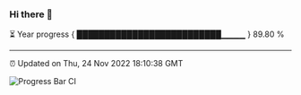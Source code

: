 ### Hi there 👋

⏳ Year progress { ██████████████████████████▁▁▁▁ } 89.80 %

---

⏰ Updated on Thu, 24 Nov 2022 18:10:38 GMT

![Progress Bar CI](https://github.com/Shyam-Makwana/GitHub-Actions-Demo/workflows/Progress%20Bar%20CI/badge.svg)
